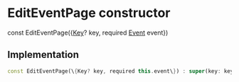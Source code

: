 


# EditEventPage constructor






const
EditEventPage(\{[Key](https://api.flutter.dev/flutter/foundation/Key-class.html)? key, required [Event](../../models_events_event_model/Event-class.md) event\})





## Implementation

```dart
const EditEventPage(\{Key? key, required this.event\}) : super(key: key);
```







